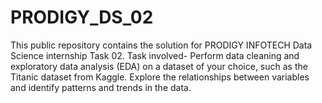 # PRODIGY_DS_02
This public repository contains the solution for PRODIGY INFOTECH  Data Science internship  Task 02.  Task involved- Perform data cleaning and exploratory data analysis (EDA) on a dataset of your choice, such as the Titanic dataset from Kaggle. Explore the relationships between variables and identify patterns and trends in the data.
